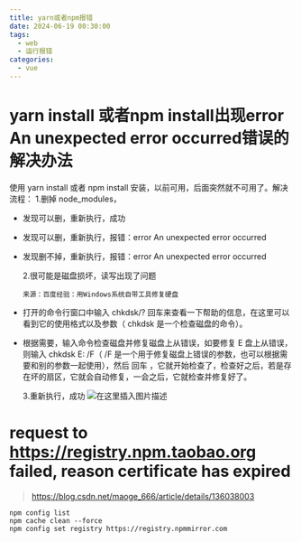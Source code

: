 ```yaml
---
title: yarn或者npm报错
date: 2024-06-19 00:30:00
tags:
  - web
  - 运行报错
categories:
  - vue
---
```


# yarn install 或者npm install出现error An unexpected error occurred错误的解决办法

使用 yarn install 或者 npm install 安装，以前可用，后面突然就不可用了。解决流程： 1.删掉 node_modules，

- 发现可以删，重新执行，成功
- 发现可以删，重新执行，报错：error An unexpected error occurred
- 发现删不掉，重新执行，报错：error An unexpected error occurred

  2.很可能是磁盘损坏，读写出现了问题

      来源：百度经验：用Windows系统自带工具修复硬盘

- 打开的命令行窗口中输入 chkdsk/? 回车来查看一下帮助的信息，在这里可以看到它的使用格式以及参数（ chkdsk 是一个检查磁盘的命令）。
- 根据需要，输入命令检查磁盘并修复磁盘上从错误，如要修复 E 盘上从错误，则输入 chkdsk E: /F（ /F 是一个用于修复磁盘上错误的参数，也可以根据需要和别的参数一起使用），然后 回车 ，它就开始检查了，检查好之后，若是存在坏的扇区，它就会自动修复，一会之后，它就检查并修复好了。

  3.重新执行，成功
  ![在这里插入图片描述](https://img-blog.csdnimg.cn/519e96acf60141ba81aec604a957ca79.png)

# request to https://registry.npm.taobao.org failed, reason certificate has expired

> https://blog.csdn.net/maoge_666/article/details/136038003

```shell
npm config list
npm cache clean --force
npm config set registry https://registry.npmmirror.com
```